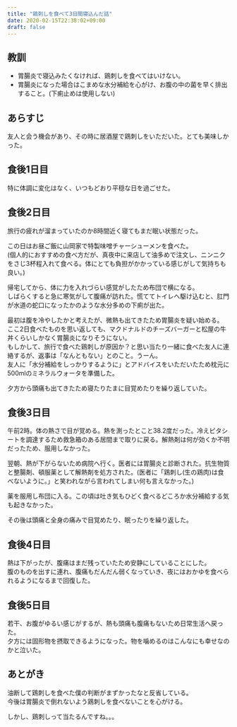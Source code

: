 ```yaml
---
title: "鶏刺しを食べて3日間寝込んだ話"
date: 2020-02-15T22:38:02+09:00
draft: false
---
```


## 教訓

* 胃腸炎で寝込みたくなければ、鶏刺しを食べてはいけない。
* 胃腸炎になった場合はこまめな水分補給を心がけ、お腹の中の菌を早く排出すること。(下痢止めは使用しない)

## あらすじ
友人と会う機会があり、その時に居酒屋で鶏刺しをいただいた。とても美味しかった。

## 食後1日目
特に体調に変化はなく、いつもどおり平穏な日を過ごせた。

## 食後2日目
旅行の疲れが溜まっていたのか8時間近く寝てもまだ眠い状態だった。  
  
この日はお昼ご飯に山岡家で特製味噌チャーシューメンを食べた。  
(個人的におすすめの食べ方だが、真夜中に来店して油多めで注文し、ニンニクをさじ3杯程入れて食べる。体にとても負担がかかっている感じがして気持ちも良い。)
  
帰宅してから、体に力を入れづらい感覚がしたため布団で横になる。  
しばらくすると急に寒気がして腹痛が訪れた。慌ててトイレへ駆け込むと、肛門が水道の蛇口になったかのような水分多めの下痢が出た。  
  
最初は腹を冷やしたかと考えたが、微熱も出てきたため胃腸炎を疑い始める。  
ここ2日食べたものを思い返しても、マクドナルドのチーズバーガーと松屋の牛丼くらいしかなく胃腸炎になりそうにない。  
もしかして、旅行で食べた鶏刺しが原因か？と思い当たり一緒に食べた友人に連絡するが、返事は「なんともない」とのこと。うーん。  
友人に「水分補給をしっかりするように」とアドバイスをいただいたため枕元に500mlのミネラルウォータを準備した。  

夕方から頭痛も出てきたため寝たりたまに目覚めたりを繰り返していた。

## 食後3日目
午前2時。体の熱さで目が覚める。熱を測ったとこと38.2度だった。冷えピタシートを調達するため救急箱のある居間まで取りに戻る。解熱剤は何が効くか不明だったため、服用しなかった。

翌朝、熱が下がらないため病院へ行く。医者には胃腸炎と診断された。抗生物質と整腸剤、頓服薬として解熱剤を処方された。(医者に「鶏刺し(生の鶏肉)は食べないように。」と笑われながら言われてしまい何も言えなかった。)  

薬を服用し布団に入る。この頃は吐き気もひどく食べるどころか水分補給する気も起きなかった。  
  
その後は頭痛と全身の痛みで目覚めたり、眠ったりを繰り返した。

## 食後4日目
熱は下がったが、腹痛はまだ残っていたため安静にしていることにした。  
腹のものを出すに連れ、腹痛もだんだん弱くなっていき、夜にはおかゆを食べられるようになるまで回復した。

## 食後5日目
若干、お腹がゆるい感じがするが、熱も頭痛も腹痛もないため日常生活へ戻った。  
夕方には固形物を摂取できるようになった。物を噛めるのはこんなにも幸せなのかと泣いた。

## あとがき
油断して鶏刺しを食べた僕の判断がまずかったなと反省している。  
今後は胃腸炎で倒れないよう鶏刺しを食べないことを心がける。  

しかし、鶏刺しって当たるんですね。。。